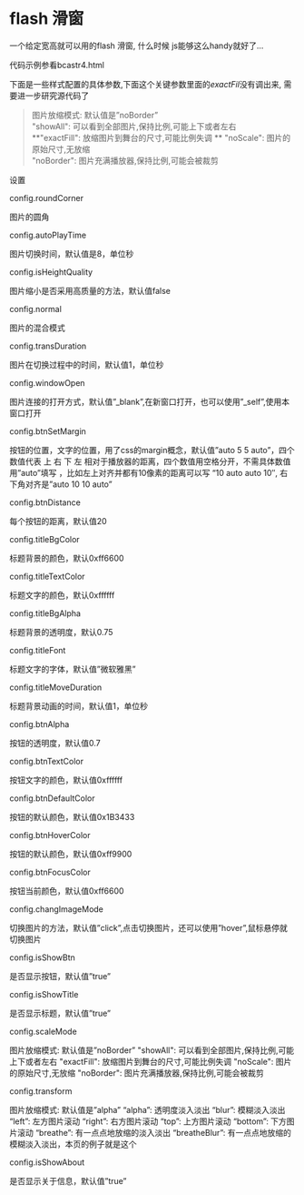 # flash 滑窗 #


一个给定宽高就可以用的flash 滑窗, 什么时候 js能够这么handy就好了...

代码示例参看bcastr4.html

下面是一些样式配置的具体参数,下面这个关键参数里面的*exactFil*没有调出来, 需要进一步研究源代码了


> 图片放缩模式: 默认值是”noBorder”	
> "showAll":	可以看到全部图片,保持比例,可能上下或者左右	
> **"exactFill":	放缩图片到舞台的尺寸,可能比例失调	**
> "noScale":	图片的原始尺寸,无放缩		
> "noBorder":	图片充满播放器,保持比例,可能会被裁剪		




设置

config.roundCorner

图片的圆角

config.autoPlayTime

图片切换时间，默认值是8，单位秒

config.isHeightQuality

图片缩小是否采用高质量的方法，默认值false

config.normal

图片的混合模式

config.transDuration

图片在切换过程中的时间，默认值1，单位秒

config.windowOpen

图片连接的打开方式，默认值”_blank”,在新窗口打开，也可以使用”_self”,使用本窗口打开

config.btnSetMargin

按钮的位置，文字的位置，用了css的margin概念，默认值”auto 5 5 auto”，四个数值代表 上 右 下 左 相对于播放器的距离，四个数值用空格分开，不需具体数值用”auto”填写 ，比如左上对齐并都有10像素的距离可以写 “10 auto auto 10″, 右下角对齐是”auto 10 10 auto”

config.btnDistance

每个按钮的距离，默认值20

config.titleBgColor

标题背景的颜色，默认0xff6600

config.titleTextColor

标题文字的颜色，默认0xffffff

config.titleBgAlpha

标题背景的透明度，默认0.75

config.titleFont

标题文字的字体，默认值”微软雅黑”

config.titleMoveDuration

标题背景动画的时间，默认值1，单位秒

config.btnAlpha

按钮的透明度，默认值0.7

config.btnTextColor

按钮文字的颜色，默认值0xffffff

config.btnDefaultColor

按钮的默认颜色，默认值0x1B3433

config.btnHoverColor

按钮的默认颜色，默认值0xff9900

config.btnFocusColor

按钮当前颜色，默认值0xff6600

config.changImageMode

切换图片的方法，默认值”click”,点击切换图片，还可以使用”hover”,鼠标悬停就切换图片

config.isShowBtn

是否显示按钮，默认值”true”

config.isShowTitle

是否显示标题，默认值”true”

config.scaleMode

图片放缩模式: 默认值是”noBorder”
"showAll":	可以看到全部图片,保持比例,可能上下或者左右
"exactFill":	放缩图片到舞台的尺寸,可能比例失调
"noScale":	图片的原始尺寸,无放缩
"noBorder":	图片充满播放器,保持比例,可能会被裁剪

config.transform

图片放缩模式: 默认值是”alpha”
“alpha”:	 透明度淡入淡出
“blur”:	 模糊淡入淡出
“left”:	 左方图片滚动
“right”:	 右方图片滚动
“top”:	 上方图片滚动
“bottom”:	 下方图片滚动
“breathe”:	 有一点点地放缩的淡入淡出
“breatheBlur”:	有一点点地放缩的模糊淡入淡出，本页的例子就是这个

config.isShowAbout

是否显示关于信息，默认值”true”